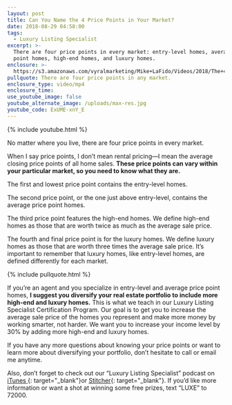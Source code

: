 ```yaml
---
layout: post
title: Can You Name the 4 Price Points in Your Market?
date: 2018-08-29 04:58:00
tags:
  - Luxury Listing Specialist
excerpt: >-
  There are four price points in every market: entry-level homes, average price
  point homes, high-end homes, and luxury homes.
enclosure: >-
  https://s3.amazonaws.com/vyralmarketing/Mike+LaFido/Videos/2018/The+4+Price+Points+Of+Real+Estate+%257C+Luxury+Listing+Specialist.mp4
pullquote: There are four price points in any market.
enclosure_type: video/mp4
enclosure_time:
use_youtube_image: false
youtube_alternate_image: /uploads/max-res.jpg
youtube_code: ExUME-xnY_E
---
```


{% include youtube.html %}

No matter where you live, there are four price points in every market.

When I say price points, I don’t mean rental pricing—I mean the average closing price points of all home sales. **These price points can vary within your particular market, so you need to know what they are.**

The first and lowest price point contains the entry-level homes.

The second price point, or the one just above entry-level, contains the average price point homes.

The third price point features the high-end homes. We define high-end homes as those that are worth twice as much as the average sale price.

The fourth and final price point is for the luxury homes. We define luxury homes as those that are worth three times the average sale price. It’s important to remember that luxury homes, like entry-level homes, are defined differently for each market.

{% include pullquote.html %}

If you’re an agent and you specialize in entry-level and average price point homes, **I suggest you diversify your real estate portfolio to include more high-end and luxury homes.** This is what we teach in our Luxury Listing Specialist Certification Program. Our goal is to get you to increase the average sale price of the homes you represent and make more money by working smarter, not harder. We want you to increase your income level by 30% by adding more high-end and luxury homes.

If you have any more questions about knowing your price points or want to learn more about diversifying your portfolio, don’t hesitate to call or email me anytime.

Also, don’t forget to check out our “Luxury Listing Specialist” podcast on [iTunes ](https://itunes.apple.com/us/podcast/luxury-listing-specialist-dominate-high-end-listings/id1203325371?mt=2){: target="_blank"}or [Stitcher](https://www.stitcher.com/podcast/michael-lafido/luxury-listing-specialist-wmichael-lafido){: target="_blank"}. If you’d like more information or want a shot at winning some free prizes, text “LUXE” to 72000.